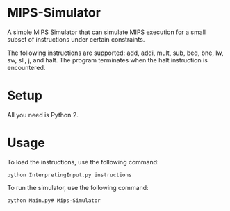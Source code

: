 # MIPS-Simulator

A simple MIPS Simulator that can simulate MIPS execution for a small subset of instructions under certain constraints.

The following instructions are supported: add, addi, mult, sub, beq, bne, lw, sw, sll, j, and halt. The program terminates when the halt instruction is encountered.

# Setup

All you need is Python 2.

# Usage

To load the instructions, use the following command:

```
python InterpretingInput.py instructions
```

To run the simulator, use the following command:

```
python Main.py# Mips-Simulator
```
